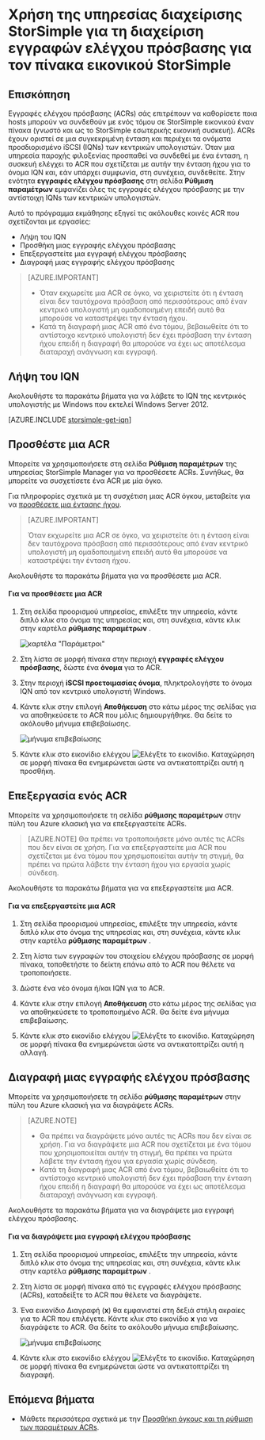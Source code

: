 <properties 
   pageTitle="Διαχείριση εγγραφών ελέγχου πρόσβασης για τον πίνακα εικονικού StorSimple | Microsoft Azure"
   description="Περιγράφει τον τρόπο για να διαχειριστείτε τις εγγραφές ελέγχου πρόσβασης (ACRs) για να προσδιορίσετε ποια hosts μπορούν να συνδεθούν με ενός τόμου σε έναν πίνακα εικονικού StorSimple."
   services="storsimple"
   documentationCenter=""
   authors="alkohli"
   manager="carmonm"
   editor="" />
<tags 
   ms.service="storsimple"
   ms.devlang="na"
   ms.topic="article"
   ms.tgt_pltfrm="na"
   ms.workload="na"
   ms.date="05/03/2016"
   ms.author="alkohli" />

# <a name="use-the-storsimple-manager-service-to-manage-access-control-records-for-the-storsimple-virtual-array"></a>Χρήση της υπηρεσίας διαχείρισης StorSimple για τη διαχείριση εγγραφών ελέγχου πρόσβασης για τον πίνακα εικονικού StorSimple 

## <a name="overview"></a>Επισκόπηση

Εγγραφές ελέγχου πρόσβασης (ACRs) σάς επιτρέπουν να καθορίσετε ποια hosts μπορούν να συνδεθούν με ενός τόμου σε StorSimple εικονικού έναν πίνακα (γνωστό και ως το StorSimple εσωτερικής εικονική συσκευή). ACRs έχουν οριστεί σε μια συγκεκριμένη ένταση και περιέχει τα ονόματα προσδιορισμένο iSCSI (IQNs) των κεντρικών υπολογιστών. Όταν μια υπηρεσία παροχής φιλοξενίας προσπαθεί να συνδεθεί με ένα ένταση, η συσκευή ελέγχει το ACR που σχετίζεται με αυτήν την ένταση ήχου για το όνομα IQN και, εάν υπάρχει συμφωνία, στη συνέχεια, συνδεθείτε. Στην ενότητα **εγγραφές ελέγχου πρόσβασης** στη σελίδα **Ρύθμιση παραμέτρων** εμφανίζει όλες τις εγγραφές ελέγχου πρόσβασης με την αντίστοιχη IQNs των κεντρικών υπολογιστών.

Αυτό το πρόγραμμα εκμάθησης εξηγεί τις ακόλουθες κοινές ACR που σχετίζονται με εργασίες:

- Λήψη του IQN
- Προσθήκη μιας εγγραφής ελέγχου πρόσβασης 
- Επεξεργαστείτε μια εγγραφή ελέγχου πρόσβασης 
- Διαγραφή μιας εγγραφής ελέγχου πρόσβασης 

> [AZURE.IMPORTANT] 
> 
> - Όταν εκχωρείτε μια ACR σε όγκο, να χειριστείτε ότι η ένταση είναι δεν ταυτόχρονα πρόσβαση από περισσότερους από έναν κεντρικό υπολογιστή μη ομαδοποιημένη επειδή αυτό θα μπορούσε να καταστρέψει την ένταση ήχου. 
> - Κατά τη διαγραφή μιας ACR από ένα τόμου, βεβαιωθείτε ότι το αντίστοιχο κεντρικό υπολογιστή δεν έχει πρόσβαση την ένταση ήχου επειδή η διαγραφή θα μπορούσε να έχει ως αποτέλεσμα διαταραχή ανάγνωση και εγγραφή.

## <a name="get-the-iqn"></a>Λήψη του IQN

Ακολουθήστε τα παρακάτω βήματα για να λάβετε το IQN της κεντρικός υπολογιστής με Windows που εκτελεί Windows Server 2012.

[AZURE.INCLUDE [storsimple-get-iqn](../../includes/storsimple-get-iqn.md)]

## <a name="add-an-acr"></a>Προσθέστε μια ACR

Μπορείτε να χρησιμοποιήσετε στη σελίδα **Ρύθμιση παραμέτρων** της υπηρεσίας StorSimple Manager για να προσθέσετε ACRs. Συνήθως, θα μπορείτε να συσχετίσετε ένα ACR με μία όγκο.

Για πληροφορίες σχετικά με τη συσχέτιση μιας ACR όγκου, μεταβείτε για να [προσθέσετε μια έντασης ήχου](storsimple-ova-deploy3-iscsi-setup.md#step-3-add-a-volume).

>[AZURE.IMPORTANT] 
> 
>Όταν εκχωρείτε μια ACR σε όγκο, να χειριστείτε ότι η ένταση είναι δεν ταυτόχρονα πρόσβαση από περισσότερους από έναν κεντρικό υπολογιστή μη ομαδοποιημένη επειδή αυτό θα μπορούσε να καταστρέψει την ένταση ήχου.
 
Ακολουθήστε τα παρακάτω βήματα για να προσθέσετε μια ACR.

#### <a name="to-add-an-acr"></a>Για να προσθέσετε μια ACR

1. Στη σελίδα προορισμού υπηρεσίας, επιλέξτε την υπηρεσία, κάντε διπλό κλικ στο όνομα της υπηρεσίας και, στη συνέχεια, κάντε κλικ στην καρτέλα **ρύθμισης παραμέτρων** .

    ![καρτέλα "Παράμετροι"](./media/storsimple-ova-manage-acrs/acr1.png)

2. Στη λίστα σε μορφή πίνακα στην περιοχή **εγγραφές ελέγχου πρόσβασης**, δώστε ένα **όνομα** για το ACR.

3. Στην περιοχή **iSCSI προετοιμασίας όνομα**, πληκτρολογήστε το όνομα IQN από τον κεντρικό υπολογιστή Windows. 

4. Κάντε κλικ στην επιλογή **Αποθήκευση** στο κάτω μέρος της σελίδας για να αποθηκεύσετε το ACR που μόλις δημιουργήθηκε. Θα δείτε το ακόλουθο μήνυμα επιβεβαίωσης.

    ![μήνυμα επιβεβαίωσης](./media/storsimple-ova-manage-acrs/acr2.png)

5. Κάντε κλικ στο εικονίδιο ελέγχου ![Ελέγξτε το εικονίδιο](./media/storsimple-ova-manage-acrs/check-icon.png). Καταχώρηση σε μορφή πίνακα θα ενημερώνεται ώστε να αντικατοπτρίζει αυτή η προσθήκη.

## <a name="edit-an-acr"></a>Επεξεργασία ενός ACR

Μπορείτε να χρησιμοποιήσετε τη σελίδα **ρύθμισης παραμέτρων** στην πύλη του Azure κλασική για να επεξεργαστείτε ACRs. 

> [AZURE.NOTE] Θα πρέπει να τροποποιήσετε μόνο αυτές τις ACRs που δεν είναι σε χρήση. Για να επεξεργαστείτε μια ACR που σχετίζεται με ένα τόμου που χρησιμοποιείται αυτήν τη στιγμή, θα πρέπει να πρώτα λάβετε την ένταση ήχου για εργασία χωρίς σύνδεση.

Ακολουθήστε τα παρακάτω βήματα για να επεξεργαστείτε μια ACR.

#### <a name="to-edit-an-acr"></a>Για να επεξεργαστείτε μια ACR

1. Στη σελίδα προορισμού υπηρεσίας, επιλέξτε την υπηρεσία, κάντε διπλό κλικ στο όνομα της υπηρεσίας και, στη συνέχεια, κάντε κλικ στην καρτέλα **ρύθμισης παραμέτρων** .

2. Στη λίστα των εγγραφών του στοιχείου ελέγχου πρόσβασης σε μορφή πίνακα, τοποθετήστε το δείκτη επάνω από το ACR που θέλετε να τροποποιήσετε.

3. Δώστε ένα νέο όνομα ή/και IQN για το ACR.

4. Κάντε κλικ στην επιλογή **Αποθήκευση** στο κάτω μέρος της σελίδας για να αποθηκεύσετε το τροποποιημένο ACR. Θα δείτε ένα μήνυμα επιβεβαίωσης. 

5. Κάντε κλικ στο εικονίδιο ελέγχου ![Ελέγξτε το εικονίδιο](./media/storsimple-ova-manage-acrs/check-icon.png). Καταχώρηση σε μορφή πίνακα θα ενημερώνεται ώστε να αντικατοπτρίζει αυτή η αλλαγή.

## <a name="delete-an-access-control-record"></a>Διαγραφή μιας εγγραφής ελέγχου πρόσβασης

Μπορείτε να χρησιμοποιήσετε τη σελίδα **ρύθμισης παραμέτρων** στην πύλη του Azure κλασική για να διαγράψετε ACRs. 

> [AZURE.NOTE] 
> 
> - Θα πρέπει να διαγράψετε μόνο αυτές τις ACRs που δεν είναι σε χρήση. Για να διαγράψετε μια ACR που σχετίζεται με ένα τόμου που χρησιμοποιείται αυτήν τη στιγμή, θα πρέπει να πρώτα λάβετε την ένταση ήχου για εργασία χωρίς σύνδεση.
> - Κατά τη διαγραφή μιας ACR από ένα τόμου, βεβαιωθείτε ότι το αντίστοιχο κεντρικό υπολογιστή δεν έχει πρόσβαση την ένταση ήχου επειδή η διαγραφή θα μπορούσε να έχει ως αποτέλεσμα διαταραχή ανάγνωση και εγγραφή.

Ακολουθήστε τα παρακάτω βήματα για να διαγράψετε μια εγγραφή ελέγχου πρόσβασης.

#### <a name="to-delete-an-access-control-record"></a>Για να διαγράψετε μια εγγραφή ελέγχου πρόσβασης

1. Στη σελίδα προορισμού υπηρεσίας, επιλέξτε την υπηρεσία, κάντε διπλό κλικ στο όνομα της υπηρεσίας και, στη συνέχεια, κάντε κλικ στην καρτέλα **ρύθμισης παραμέτρων** .

2. Στη λίστα σε μορφή πίνακα από τις εγγραφές ελέγχου πρόσβασης (ACRs), καταδείξτε το ACR που θέλετε να διαγράψετε.

3. Ένα εικονίδιο Διαγραφή (**x**) θα εμφανιστεί στη δεξιά στήλη ακραίες για το ACR που επιλέγετε. Κάντε κλικ στο εικονίδιο **x** για να διαγράψετε το ACR. Θα δείτε το ακόλουθο μήνυμα επιβεβαίωσης.

    ![μήνυμα επιβεβαίωσης](./media/storsimple-ova-manage-acrs/acr3.png)

5. Κάντε κλικ στο εικονίδιο ελέγχου ![Ελέγξτε το εικονίδιο](./media/storsimple-ova-manage-acrs/check-icon.png). Καταχώρηση σε μορφή πίνακα θα ενημερώνεται ώστε να αντικατοπτρίζει τη διαγραφή.

## <a name="next-steps"></a>Επόμενα βήματα

- Μάθετε περισσότερα σχετικά με την [Προσθήκη όγκους και τη ρύθμιση των παραμέτρων ACRs](storsimple-ova-deploy3-iscsi-setup.md#step-3-add-a-volume).
